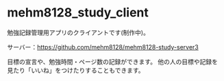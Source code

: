 # mehm8128_study_client
勉強記録管理用アプリのクライアントです(制作中)。

サーバー：https://github.com/mehm8128/mehm8128-study-server3




目標の宣言や、勉強時間・ページ数の記録ができます。
他の人の目標や記録を見たり「いいね」をつけたりすることもできます。
